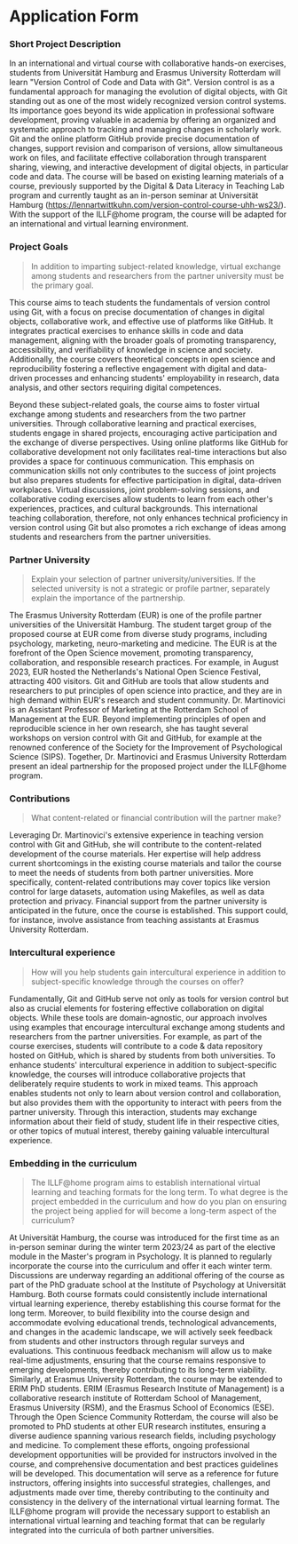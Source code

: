 # Application Form

### Short Project Description

In an international and virtual course with collaborative hands-on exercises, students from Universität Hamburg and Erasmus University Rotterdam will learn "Version Control of Code and Data with Git".
Version control is as a fundamental approach for managing the evolution of digital objects, with Git standing out as one of the most widely recognized version control systems.
Its importance goes beyond its wide application in professional software development, proving valuable in academia by offering an organized and systematic approach to tracking and managing changes in scholarly work.
Git and the online platform GitHub provide precise documentation of changes, support revision and comparison of versions, allow simultaneous work on files, and facilitate effective collaboration through transparent sharing, viewing, and interactive development of digital objects, in particular code and data.
The course will be based on existing learning materials of a course, previously supported by the Digital & Data Literacy in Teaching Lab program and currently taught as an in-person seminar at Universität Hamburg (https://lennartwittkuhn.com/version-control-course-uhh-ws23/).
With the support of the ILLF@home program, the course will be adapted for an international and virtual learning environment.

### Project Goals

> In addition to imparting subject-related knowledge, virtual exchange among students and researchers from the partner university must be the primary goal.

This course aims to teach students the fundamentals of version control using Git, with a focus on precise documentation of changes in digital objects, collaborative work, and effective use of platforms like GitHub.
It integrates practical exercises to enhance skills in code and data management, aligning with the broader goals of promoting transparency, accessibility, and verifiability of knowledge in science and society.
Additionally, the course covers theoretical concepts in open science and reproducibility fostering a reflective engagement with digital and data-driven processes and enhancing students' employability in research, data analysis, and other sectors requiring digital competences.

Beyond these subject-related goals, the course aims to foster virtual exchange among students and researchers from the two partner universities.
Through collaborative learning and practical exercises, students engage in shared projects, encouraging active participation and the exchange of diverse perspectives.
Using online platforms like GitHub for collaborative development not only facilitates real-time interactions but also provides a space for continuous communication.
This emphasis on communication skills not only contributes to the success of joint projects but also prepares students for effective participation in digital, data-driven workplaces.
Virtual discussions, joint problem-solving sessions, and collaborative coding exercises allow students to learn from each other's experiences, practices, and cultural backgrounds.
This international teaching collaboration, therefore, not only enhances technical proficiency in version control using Git but also promotes a rich exchange of ideas among students and researchers from the partner universities.

### Partner University

> Explain your selection of partner university/universities. If the selected university is not a strategic or profile partner, separately explain the importance of the partnership.

The Erasmus University Rotterdam (EUR) is one of the profile partner universities of the Universität Hamburg.
The student target group of the proposed course at EUR come from diverse study programs, including psychology, marketing, neuro-marketing and medicine.
The EUR is at the forefront of the Open Science movement, promoting transparency, collaboration, and responsible research practices.
For example, in August 2023, EUR hosted the Netherlands's National Open Science Festival, attracting 400 visitors.
Git and GitHub are tools that allow students and researchers to put principles of open science into practice, and they are in high demand within EUR's research and student community.
Dr. Martinovici is an Assistant Professor of Marketing at the Rotterdam School of Management at the EUR.
Beyond implementing principles of open and reproducible science in her own research, she has taught several workshops on version control with Git and GitHub, for example at the renowned conference of the Society for the Improvement of Psychological Science (SIPS).
Together, Dr. Martinovici and Erasmus University Rotterdam present an ideal partnership for the proposed project under the ILLF@home program.

### Contributions

> What content-related or financial contribution will the partner make?

Leveraging Dr. Martinovici's extensive experience in teaching version control with Git and GitHub, she will contribute to the content-related development of the course materials.
Her expertise will help address current shortcomings in the existing course materials and tailor the course to meet the needs of students from both partner universities.
More specifically, content-related contributions may cover topics like version control for large datasets, automation using Makefiles, as well as data protection and privacy.
Financial support from the partner university is anticipated in the future, once the course is established.
This support could, for instance, involve assistance from teaching assistants at Erasmus University Rotterdam.

### Intercultural experience

> How will you help students gain intercultural experience in addition to subject-specific knowledge through the courses on offer?

Fundamentally, Git and GitHub serve not only as tools for version control but also as crucial elements for fostering effective collaboration on digital objects.
While these tools are domain-agnostic, our approach involves using examples that encourage intercultural exchange among students and researchers from the partner universities.
For example, as part of the course exercises, students will contribute to a code & data repository hosted on GitHub, which is shared by students from both universities.
To enhance students' intercultural experience in addition to subject-specific knowledge, the courses will introduce collaborative projects that deliberately require students to work in mixed teams. 
This approach enables students not only to learn about version control and collaboration, but also provides them with the opportunity to interact with peers from the partner university.
Through this interaction, students may exchange information about their field of study, student life in their respective cities, or other topics of mutual interest, thereby gaining valuable intercultural experience.

### Embedding in the curriculum

> The ILLF@home program aims to establish international virtual learning and teaching formats for the long term. To what degree is the project embedded in the curriculum and how do you plan on ensuring the project being applied for will become a long-term aspect of the curriculum?

At Universität Hamburg, the course was introduced for the first time as an in-person seminar during the winter term 2023/24 as part of the elective module in the Master's program in Psychology.
It is planned to regularly incorporate the course into the curriculum and offer it each winter term.
Discussions are underway regarding an additional offering of the course as part of the PhD graduate school at the Institute of Psychology at Universität Hamburg.
Both course formats could consistently include international virtual learning experience, thereby establishing this course format for the long term.
Moreover, to build flexibility into the course design and accommodate evolving educational trends, technological advancements, and changes in the academic landscape, we will actively seek feedback from students and other instructors through regular surveys and evaluations. 
This continuous feedback mechanism will allow us to make real-time adjustments, ensuring that the course remains responsive to emerging developments, thereby contributing to its long-term viability.
Similarly, at Erasmus University Rotterdam, the course may be extended to ERIM PhD students.
ERIM (Erasmus Research Institute of Management) is a collaborative research institute of Rotterdam School of Management, Erasmus University (RSM), and the Erasmus School of Economics (ESE).
Through the Open Science Community Rotterdam, the course will also be promoted to PhD students at other EUR research institutes, ensuring a diverse audience spanning various research fields, including psychology and medicine.
To complement these efforts, ongoing professional development opportunities will be provided for instructors involved in the course, and comprehensive documentation and best practices guidelines will be developed. 
This documentation will serve as a reference for future instructors, offering insights into successful strategies, challenges, and adjustments made over time, thereby contributing to the continuity and consistency in the delivery of the international virtual learning format.
The ILLF@home program will provide the necessary support to establish an international virtual learning and teaching format that can be regularly integrated into the curricula of both partner universities.
